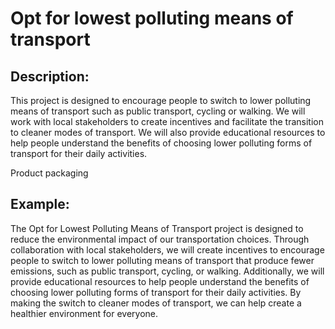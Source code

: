 # Opt for lowest polluting means of transport

## Description:
This project is designed to encourage people to switch to lower polluting means of transport such as public transport, cycling or walking. We will work with local stakeholders to create incentives and facilitate the transition to cleaner modes of transport. We will also provide educational resources to help people understand the benefits of choosing lower polluting forms of transport for their daily activities.

Product packaging

## Example:
The Opt for Lowest Polluting Means of Transport project is designed to reduce the environmental impact of our transportation choices. Through collaboration with local stakeholders, we will create incentives to encourage people to switch to lower polluting means of transport that produce fewer emissions, such as public transport, cycling, or walking. Additionally, we will provide educational resources to help people understand the benefits of choosing lower polluting forms of transport for their daily activities. By making the switch to cleaner modes of transport, we can help create a healthier environment for everyone.